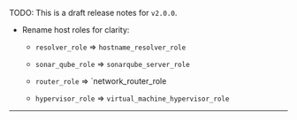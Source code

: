 
TODO: This is a draft release notes for `v2.0.0`.

*   Rename host roles for clarity:

    *   `resolver_role` => `hostname_resolver_role`

    *   `sonar_qube_role` => `sonarqube_server_role`

    *   `router_role` => `network_router_role

    *   `hypervisor_role` => `virtual_machine_hypervisor_role`

---

